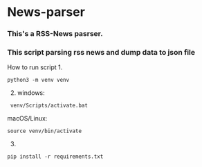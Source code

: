 # News-parser
### This's a RSS-News pasrser.
### This script parsing rss news and dump data to json file


 How to run script
1. 
```terminal
python3 -m venv venv
```
2. windows:
```terminal
 venv/Scripts/activate.bat
 ```
macOS/Linux: 
```terminal
source venv/bin/activate
```
3.
```terminal 
pip install -r requirements.txt
```
